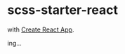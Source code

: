 # scss-starter-react

with [Create React App](https://github.com/facebook/create-react-app).

ing...
